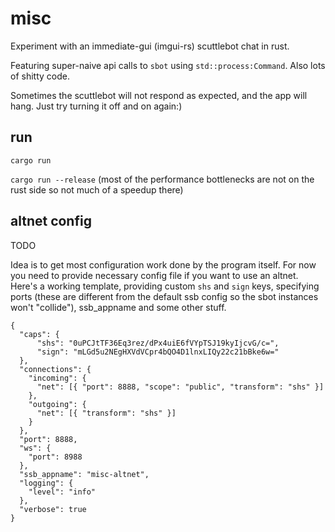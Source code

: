# misc

Experiment with an immediate-gui (imgui-rs) scuttlebot chat in rust.

Featuring super-naive api calls to `sbot` using `std::process:Command`. Also lots of shitty code.

Sometimes the scuttlebot will not respond as expected, and the app will hang. Just try turning it off and on again:)


## run

`cargo run`

`cargo run --release` (most of the performance bottlenecks are not on the rust side so not much of a speedup there)

## altnet config

TODO

Idea is to get most configuration work done by the program itself.
For now you need to provide necessary config file if you want to use an altnet.
Here's a working template, providing custom `shs` and `sign` keys, 
specifying ports (these are different from the default ssb config so the sbot instances won't "collide"),
ssb_appname and some other stuff.

```
{
  "caps": {
      "shs": "0uPCJtTF36Eq3rez/dPx4uiE6fVYpTSJ19kyIjcvG/c=",
      "sign": "mLGd5u2NEgHXVdVCpr4bQO4D1lnxLIQy22c21bBke6w="
  },
  "connections": {
    "incoming": {
      "net": [{ "port": 8888, "scope": "public", "transform": "shs" }]
    },
    "outgoing": {
      "net": [{ "transform": "shs" }]
    }
  },
  "port": 8888,
  "ws": {
    "port": 8988
  },
  "ssb_appname": "misc-altnet",
  "logging": {
    "level": "info"
  },
  "verbose": true
}
```